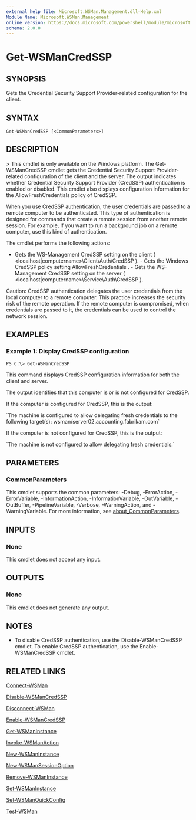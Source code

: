 ```yaml
---
external help file: Microsoft.WSMan.Management.dll-Help.xml
Module Name: Microsoft.WSMan.Management
online version: https://docs.microsoft.com/powershell/module/microsoft.wsman.management/get-wsmancredssp?view=powershell-7.1&WT.mc_id=ps-gethelp
schema: 2.0.0
---
```


# Get-WSManCredSSP

## SYNOPSIS
Gets the Credential Security Support Provider-related configuration for the client.

## SYNTAX

```
Get-WSManCredSSP [<CommonParameters>]
```

## DESCRIPTION
\> This cmdlet is only available on the Windows platform.
The Get-WSManCredSSP cmdlet gets the Credential Security Support Provider-related configuration of the client and the server.
The output indicates whether Credential Security Support Provider (CredSSP) authentication is enabled or disabled.
This cmdlet also displays configuration information for the AllowFreshCredentials policy of CredSSP.

When you use CredSSP authentication, the user credentials are passed to a remote computer to be authenticated.
This type of authentication is designed for commands that create a remote session from another remote session.
For example, if you want to run a background job on a remote computer, use this kind of authentication.

The cmdlet performs the following actions:

- Gets the WS-Management CredSSP setting on the client ( \<localhost|computername\>\Client\Auth\CredSSP ). - Gets the Windows CredSSP policy setting AllowFreshCredentials . - Gets the WS-Management CredSSP setting on the server ( \<localhost|computername\>\Service\Auth\CredSSP ).

Caution: CredSSP authentication delegates the user credentials from the local computer to a remote computer.
This practice increases the security risk of the remote operation.
If the remote computer is compromised, when credentials are passed to it, the credentials can be used to control the network session.

## EXAMPLES

### Example 1: Display CredSSP configuration
```
PS C:\> Get-WSManCredSSP
```

This command displays CredSSP configuration information for both the client and server.

The output identifies that this computer is or is not configured for CredSSP.

If the computer is configured for CredSSP, this is the output:

\`The machine is configured to allow delegating fresh credentials to the following target(s): wsman/server02.accounting.fabrikam.com\`

If the computer is not configured for CredSSP, this is the output:

\`The machine is not configured to allow delegating fresh credentials.\`

## PARAMETERS

### CommonParameters
This cmdlet supports the common parameters: -Debug, -ErrorAction, -ErrorVariable, -InformationAction, -InformationVariable, -OutVariable, -OutBuffer, -PipelineVariable, -Verbose, -WarningAction, and -WarningVariable. For more information, see [about_CommonParameters](http://go.microsoft.com/fwlink/?LinkID=113216).

## INPUTS

### None
This cmdlet does not accept any input.

## OUTPUTS

### None
This cmdlet does not generate any output.

## NOTES
* To disable CredSSP authentication, use the Disable-WSManCredSSP cmdlet. To enable CredSSP authentication, use the Enable-WSManCredSSP cmdlet.

## RELATED LINKS

[Connect-WSMan]()

[Disable-WSManCredSSP]()

[Disconnect-WSMan]()

[Enable-WSManCredSSP]()

[Get-WSManInstance]()

[Invoke-WSManAction]()

[New-WSManInstance]()

[New-WSManSessionOption]()

[Remove-WSManInstance]()

[Set-WSManInstance]()

[Set-WSManQuickConfig]()

[Test-WSMan]()

